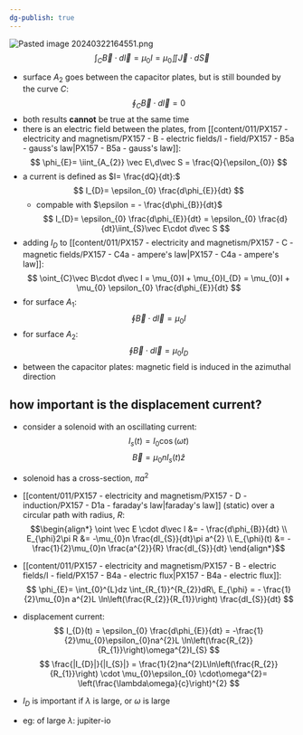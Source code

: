 ```yaml
---
dg-publish: true
---
```

![Pasted image 20240322164551.png](/img/user/pics/Pasted%20image%2020240322164551.png)
$$
\int_{C}\vec B\cdot d\vec l = \mu_{0}I = \mu_{0}\iint \vec J \cdot d\vec S
$$
- surface $A_{2}$ goes between the capacitor plates, but is still bounded by the curve $C:$
$$
\oint_{C}\vec B \cdot d\vec l = 0
$$
- both results **cannot** be true at the same time
- there is an electric field between the plates, from [[content/011/PX157 - electricity and magnetism/PX157 - B - electric fields/I - field/PX157 - B5a - gauss's law\|PX157 - B5a - gauss's law]]:
$$
\phi_{E}= \iint_{A_{2}} \vec E\,d\vec S = \frac{Q}{\epsilon_{0}}
$$
- a current is defined as $I= \frac{dQ}{dt}:$
$$
I_{D}= \epsilon_{0} \frac{d\phi_{E}}{dt}
$$
	- compable with $\epsilon = - \frac{d\phi_{B}}{dt}$ 
$$
I_{D}= \epsilon_{0} \frac{d\phi_{E}}{dt} = \epsilon_{0} \frac{d}{dt}\iint_{S}\vec E\cdot d\vec S
$$
- adding $I_{D}$ to [[content/011/PX157 - electricity and magnetism/PX157 - C - magnetic fields/PX157 - C4a - ampere's law\|PX157 - C4a - ampere's law]]:
$$
\oint_{C}\vec B\cdot d\vec l = \mu_{0}I + \mu_{0}I_{D} = \mu_{0}I + \mu_{0} \epsilon_{0} \frac{d\phi_{E}}{dt}
$$
- for surface $A_{1}:$
$$
\oint \vec B \cdot d\vec l = \mu_{0}I
$$
- for surface $A_{2}:$
$$
\oint \vec B \cdot d\vec l = \mu_{0}I_D
$$
- between the capacitor plates: magnetic field is induced in the azimuthal direction
## how important is the displacement current?
- consider a solenoid with an oscillating current:
$$
I_{s}(t) = I_{0}\cos(\omega t)
$$
$$
\vec B = \mu_{0}nI_{s}(t)\hat z
$$
- solenoid has a cross-section, $\pi a^{2}$
- [[content/011/PX157 - electricity and magnetism/PX157 - D - induction/PX157 - D1a - faraday's law\|faraday's law]] (static) over a circular path with radius, $R$:
$$\begin{align*}
	\oint \vec E \cdot d\vec l &= - \frac{d\phi_{B}}{dt} \\
	E_{\phi}2\pi R &= -\mu_{0}n \frac{dI_{S}}{dt}\pi a^{2} \\
	E_{\phi}(t) &= - \frac{1}{2}\mu_{0}n \frac{a^{2}}{R} \frac{dI_{S}}{dt}
\end{align*}$$
- [[content/011/PX157 - electricity and magnetism/PX157 - B - electric fields/I - field/PX157 - B4a - electric flux\|PX157 - B4a - electric flux]]:
$$
\phi_{E}= \int_{0}^{L}dz \int_{R_{1}}^{R_{2}}dR\, E_{\phi} = - \frac{1}{2}\mu_{0}n a^{2}L \ln\left(\frac{R_{2}}{R_{1}}\right) \frac{dI_{S}}{dt}
$$
- displacement current:
$$
I_{D}(t) = \epsilon_{0} \frac{d\phi_{E}}{dt} = -\frac{1}{2}\mu_{0}\epsilon_{0}na^{2}L \ln\left(\frac{R_{2}}{R_{1}}\right)\omega^{2}I_{S}
$$
$$
\frac{|I_{D}|}{|I_{S}|} = \frac{1}{2}na^{2}L\ln\left(\frac{R_{2}}{R_{1}}\right) \cdot \mu_{0}\epsilon_{0} \cdot\omega^{2}= \left(\frac{\lambda\omega}{c}\right)^{2}
$$
- $I_{D}$ is important if $\lambda$ is large, or $\omega$ is large

- eg: of large $\lambda:$ jupiter-io
